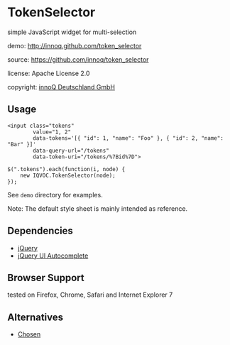 TokenSelector
=============

simple JavaScript widget for multi-selection

demo: http://innoq.github.com/token_selector

source: https://github.com/innoq/token_selector

license: Apache License 2.0

copyright: [innoQ Deutschland GmbH](http://innoq.com)


Usage
-----

    <input class="tokens"
            value="1, 2"
            data-tokens='[{ "id": 1, "name": "Foo" }, { "id": 2, "name": "Bar" }]'
            data-query-url="/tokens"
            data-token-uri="/tokens/%7Bid%7D">

    $(".tokens").each(function(i, node) {
        new IQVOC.TokenSelector(node);
    });

See `demo` directory for examples.

Note: The default style sheet is mainly intended as reference.


Dependencies
------------

* [jQuery](http://jquery.com)
* [jQuery UI Autocomplete](http://jqueryui.com/demos/autocomplete/)


Browser Support
---------------

tested on Firefox, Chrome, Safari and Internet Explorer 7


Alternatives
------------

* [Chosen](http://harvesthq.github.com/chosen/)
